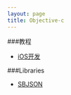 ```yaml
---
layout: page 
title: Objective-c
---
```






###教程
- [iOS开发](http://my.oschina.net/plumsoft/blog?catalog=145903)


###Libraries
- [SBJSON](http://stig.github.com/json-framework/api/3.0/index.html)
